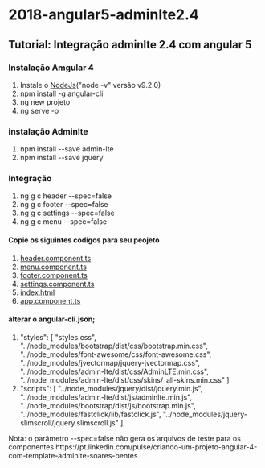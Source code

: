 # 2018-angular5-adminlte2.4

## Tutorial: Integração adminlte 2.4 com angular 5

### Instalação Amgular 4
<ol>
  <li>Instale o <a href="https://nodejs.org">NodeJs</a>("node -v" versão v9.2.0)</li>
  <li>npm install -g angular-cli</li>
  <li>ng new projeto</li>
  <li>ng serve -o</li>
</ol> 

### instalação Adminlte

<ol>
  <li>npm install --save admin-lte</li>
  <li>npm install --save jquery</li>
</ol> 

### Integração

<ol>
  <li>ng g c header --spec=false</li>
  <li>ng g c footer --spec=false</li>
  <li>ng g c settings --spec=false</li>
  <li>ng g c menu --spec=false</li>
</ol>

#### Copie os siguintes codigos para seu peojeto

<ol>
  <li><a href="https://github.com/brayansi/2018-angular5-adminlte2.4/blob/master/crudProduct/src/app/header/header.component.html">header.component.ts</a></li>
  <li><a href="https://github.com/brayansi/2018-angular5-adminlte2.4/blob/master/crudProduct/src/app/menu/menu.component.html">menu.component.ts</a></li>
  <li><a href="https://github.com/brayansi/2018-angular5-adminlte2.4/blob/master/crudProduct/src/app/footer/footer.component.html">footer.component.ts</a>
  <li><a href="https://github.com/brayansi/2018-angular5-adminlte2.4/blob/master/crudProduct/src/app/settings/settings.component.html">settings.component.ts</a></li>
  <li><a href="https://github.com/brayansi/2018-angular5-adminlte2.4/blob/master/crudProduct/src/index.html">index.html</a></li>
  <li><a href="https://github.com/brayansi/2018-angular5-adminlte2.4/blob/master/crudProduct/src/app/app.component.html">app.component.ts</a></li>
</ol>

#### alterar o angular-cli.json;
<ol>
  <li>"styles": [
        "styles.css",
        "../node_modules/bootstrap/dist/css/bootstrap.min.css",
        "../node_modules/font-awesome/css/font-awesome.css",
        "../node_modules/jvectormap/jquery-jvectormap.css",
        "../node_modules/admin-lte/dist/css/AdminLTE.min.css",
        "../node_modules/admin-lte/dist/css/skins/_all-skins.min.css"
      ]</li>
  <li>"scripts": [
        "../node_modules/jquery/dist/jquery.min.js",
        "../node_modules/admin-lte/dist/js/adminlte.min.js",
        "../node_modules/bootstrap/dist/js/bootstrap.min.js",
        "../node_modules/fastclick/lib/fastclick.js",
        "../node_modules/jquery-slimscroll/jquery.slimscroll.js"
      ],</li>
</ol>
Nota: o parâmetro --spec=false não gera os arquivos de teste para os componentes
https://pt.linkedin.com/pulse/criando-um-projeto-angular-4-com-template-adminlte-soares-bentes
